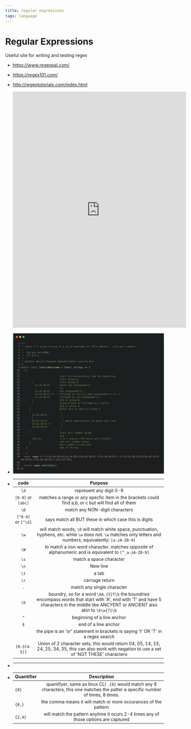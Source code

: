 ```yaml
---
title: regular expressions
tags: language
---
```


# Regular Expressions

Useful site for writing and testing regex
- <https://www.regexpal.com/>
- <https://regex101.com/>
- <http://regextutorials.com/index.html>
  
  <center>
  	<iframe border=0 frameborder=0 height=750 width=550
   src="https://twitframe.com/show?url=https://twitter.com/manekinekko/status/1335330878403260419"></iframe>
  </center>
- ![image.png](../assets/image_1626507098408_0.png)
-
  |code|Purpose|
  |:-:|:-:|
  |`\d`|represent any digit 0-9|
  |`[0-9]` or `[abc]`|matches a range or any specfic item in the brackets could find a,b, or c but will find all of them|
  |`\D`|match any NON-digit characters|
  |`[^0-9]` or `[^\d]`|says match all BUT these in which case this is digits|
  |`\w`|will match words, `\D` will match white space, punctuation, hyphens, etc. while `\w` does not. `\w` matches only letters and numbers, equivalently: `[a-zA-Z0-9]`|
  |`\W`|to match a non word character. matches opposite of alphanumeric and is equivalent to `[^_a-zA-Z0-9]`|
  |`\s`|match a space character|
  |`\n`|New line|
  |`\t`|a tab|
  |`\r`|carriage return|
  |`.`|match any single character|
  |`\b`|boundry, so for a word `\bA.{5}T\b` the boundries encompass words that start with 'A', end with 'T' and have 5 characters in the middle like ANCYENT or ANCIENT also akin to `\b\w{7}\b`|
  |`^`|beginning of a line anchor|
  |`$`|end of a line anchor|
  ||the pipe is an 'or' statement in brackets is saying 't' OR 'T' in a regex search|
  |`[0-3[4-5]]`|Union of 2 character sets, this would return 04, 05, 14, 15, 24, 25, 34, 35, this can also work with negation to use a set of 'NOT THESE' characters|
-
  ---
-
  | Quantifier | Description |
  |-------|:---------:|
  | `{8}` | quantifyer, same as linux CLI `.{8}` would match any 8 characters, this one matches the patter a specific number of times, 8 times. |
  | `{8,}` | the comma means it will match  or more occurances of the pattern |
  | `{2,4}` | will match the pattern anytime it ocurs 2-4 times any of those options are captured |